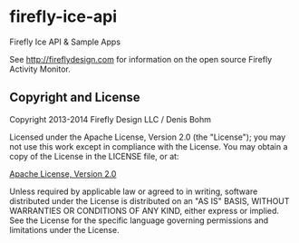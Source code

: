 firefly-ice-api
===============

Firefly Ice API & Sample Apps

See http://fireflydesign.com for information on the open source Firefly Activity Monitor.

Copyright and License
---------------------
Copyright 2013-2014 Firefly Design LLC / Denis Bohm

Licensed under the Apache License, Version 2.0 (the "License"); you may not use this work except in compliance with the License. You may obtain a copy of the License in the LICENSE file, or at:

<a href="http://www.apache.org/licenses/LICENSE-2.0">Apache License, Version 2.0</a>

Unless required by applicable law or agreed to in writing, software distributed under the License is distributed on an "AS IS" BASIS, WITHOUT WARRANTIES OR CONDITIONS OF ANY KIND, either express or implied. See the License for the specific language governing permissions and limitations under the License.
